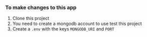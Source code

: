 ### To make changes to this app

1. Clone this project
2. You need to create a mongodb account to use test this project
3. Create a `.env` with the keys `MONGODB_URI` and `PORT`

